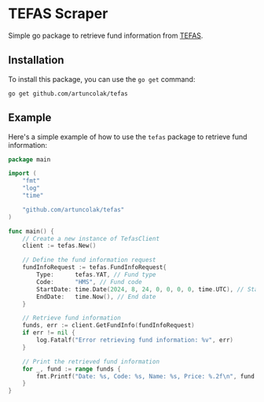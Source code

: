 # TEFAS Scraper

Simple go package to retrieve fund information from [TEFAS](https://www.tefas.gov.tr/).

## Installation

To install this package, you can use the `go get` command:

```shell
go get github.com/artuncolak/tefas
```

## Example

Here's a simple example of how to use the `tefas` package to retrieve fund information:

```go
package main

import (
	"fmt"
	"log"
	"time"

	"github.com/artuncolak/tefas"
)

func main() {
    // Create a new instance of TefasClient
    client := tefas.New()

    // Define the fund information request
    fundInfoRequest := tefas.FundInfoRequest{
        Type:      tefas.YAT, // Fund type
        Code:      "HMS", // Fund code
        StartDate: time.Date(2024, 8, 24, 0, 0, 0, 0, time.UTC), // Start date
        EndDate:   time.Now(), // End date
    }

    // Retrieve fund information
    funds, err := client.GetFundInfo(fundInfoRequest)
    if err != nil {
        log.Fatalf("Error retrieving fund information: %v", err)
    }

    // Print the retrieved fund information
    for _, fund := range funds {
        fmt.Printf("Date: %s, Code: %s, Name: %s, Price: %.2f\n", fund.Date, fund.Code, fund.Name, fund.Price)
    }
}
```